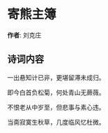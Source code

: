 # 寄熊主簿

**作者**: 刘克庄

## 诗词内容

一出悬知计已非，更堪留滞未成归。

即今白首负松菊，何处青山无蕨薇。

不恨老从中岁至，但悲事与素心违。

当斋寂寞生秋草，几度临风忆杜微。

